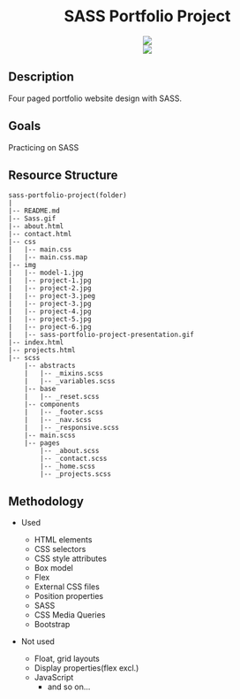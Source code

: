 <div align=center>
	<h1>SASS Portfolio Project</h1>
</div>

<div align="center">
	<a href="https://ehkarabas.github.io/html-css-exercises/sass-portfolio-project/">
		<img src="https://img.shields.io/badge/live-%23.svg?&style=for-the-badge&logo=www&logoColor=white%22&color=black">
	</a>
	<br>
	<img src="./images/sass-portfolio-project-presentation.png"/>
</div>

## Description

Four paged portfolio website design with SASS.

## Goals

Practicing on SASS

## Resource Structure 

```
sass-portfolio-project(folder)
|
|-- README.md
|-- Sass.gif
|-- about.html
|-- contact.html
|-- css
|   |-- main.css
|   |-- main.css.map
|-- img
|   |-- model-1.jpg
|   |-- project-1.jpg
|   |-- project-2.jpg
|   |-- project-3.jpeg
|   |-- project-3.jpg
|   |-- project-4.jpg
|   |-- project-5.jpg
|   |-- project-6.jpg
|   |-- sass-portfolio-project-presentation.gif
|-- index.html
|-- projects.html
|-- scss
    |-- abstracts
    |   |-- _mixins.scss
    |   |-- _variables.scss
    |-- base
    |   |-- _reset.scss
    |-- components
    |   |-- _footer.scss
    |   |-- _nav.scss
    |   |-- _responsive.scss
    |-- main.scss
    |-- pages
        |-- _about.scss
        |-- _contact.scss
        |-- _home.scss
        |-- _projects.scss
```


## Methodology

* Used

	* HTML elements
	* CSS selectors
	* CSS style attributes
	* Box model
	* Flex
	* External CSS files
	* Position properties
	* SASS
	* CSS Media Queries
	* Bootstrap


* Not used

	* Float, grid layouts
	* Display properties(flex excl.)
	* JavaScript
		* and so on...


